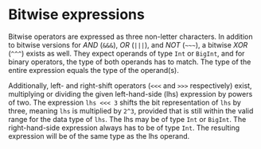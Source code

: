 # Bitwise expressions

Bitwise operators are expressed as three non-letter characters. In addition to bitwise versions for *AND* (`&&&`), *OR* (`|||`), and *NOT* (`~~~`), a bitwise *XOR* (`^^^`) exists as well. They expect operands of type `Int` or `BigInt`, and for binary operators, the type of both operands has to match. The type of the entire expression equals the type of the operand(s).

Additionally, left- and right-shift operators (`<<<` and `>>>` respectively) exist, multiplying or dividing the given left-hand-side (lhs) expression by powers of two. The expression `lhs <<< 3` shifts the bit representation of `lhs` by three, meaning `lhs` is multiplied by `2^3`, provided that is still within the valid range for the data type of `lhs`. The lhs may be of type `Int` or `BigInt`. The right-hand-side expression always has to be of type `Int`. The resulting expression will be of the same type as the lhs operand.


